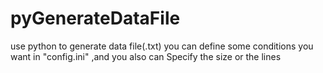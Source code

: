 # pyGenerateDataFile
use python to generate data file(.txt)
you can define some conditions you want in "config.ini" ,and you also can Specify the size or the lines
